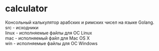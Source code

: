 # calculator
Консольный калькулятор арабских и римских чисел на языке Golang.\
src - исходники\
linux - исполняемые файлы для ОС Linux\
mac - исполняемый файл для Mac OS X\
win - исполняемые файлы для ОС Windows
